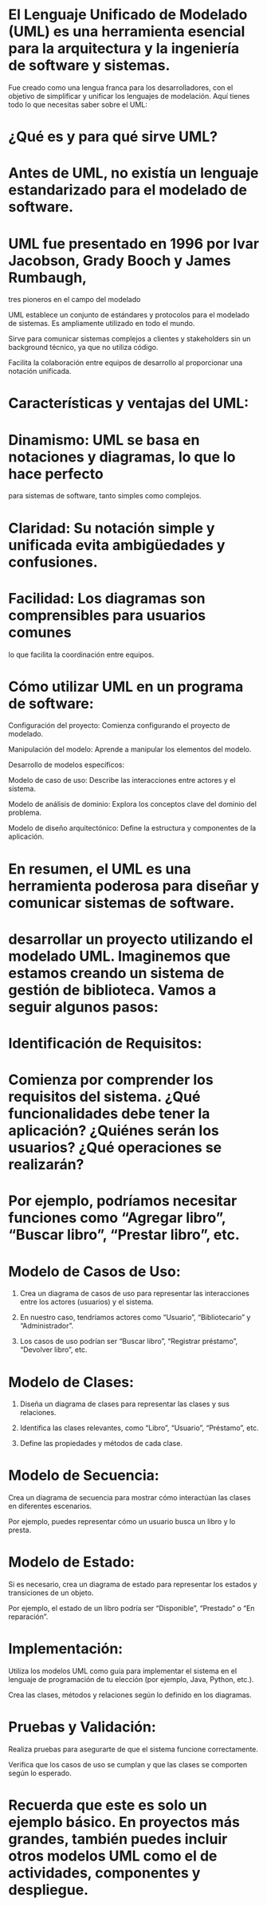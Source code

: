# El Lenguaje Unificado de Modelado (UML) es una herramienta esencial para la arquitectura y la ingeniería de software y sistemas.
Fue creado como una lengua franca para los desarrolladores,
con el objetivo de simplificar y unificar los lenguajes de modelación.
Aquí tienes todo lo que necesitas saber sobre el UML:

# ¿Qué es y para qué sirve UML?

# Antes de UML, no existía un lenguaje estandarizado para el modelado de software. 

# UML fue presentado en 1996 por Ivar Jacobson, Grady Booch y James Rumbaugh, 

tres pioneros en el campo del modelado

UML establece un conjunto de estándares y protocolos para el modelado de sistemas. 
Es ampliamente utilizado en todo el mundo.

Sirve para comunicar sistemas complejos a clientes y stakeholders 
sin un background técnico, ya que no utiliza código.

Facilita la colaboración entre equipos de desarrollo al proporcionar una notación unificada.

# Características y ventajas del UML:

# Dinamismo: UML se basa en notaciones y diagramas, lo que lo hace perfecto 

para sistemas de software, tanto simples como complejos.

# Claridad: Su notación simple y unificada evita ambigüedades y confusiones.

# Facilidad: Los diagramas son comprensibles para usuarios comunes

lo que facilita la coordinación entre equipos.

# Cómo utilizar UML en un programa de software:

Configuración del proyecto: Comienza configurando el proyecto de modelado.

Manipulación del modelo: Aprende a manipular los elementos del modelo.

Desarrollo de modelos específicos:

Modelo de caso de uso: Describe las interacciones entre actores y el sistema.

Modelo de análisis de dominio: Explora los conceptos clave del dominio del problema.

 Modelo de diseño arquitectónico: Define la estructura y componentes de la aplicación.

# En resumen, el UML es una herramienta poderosa para diseñar y comunicar sistemas de software. 


 # desarrollar un proyecto utilizando el modelado UML. Imaginemos que estamos creando un sistema de gestión de biblioteca. Vamos a seguir algunos pasos:

# Identificación de Requisitos:

# Comienza por comprender los requisitos del sistema. ¿Qué funcionalidades debe tener la aplicación? ¿Quiénes serán los usuarios? ¿Qué operaciones se realizarán?

# Por ejemplo, podríamos necesitar funciones como “Agregar libro”, “Buscar libro”, “Prestar libro”, etc.

# Modelo de Casos de Uso:

1. Crea un diagrama de casos de uso para representar las interacciones entre los actores (usuarios) y el sistema.

2. En nuestro caso, tendríamos actores como “Usuario”, “Bibliotecario” y “Administrador”.

3. Los casos de uso podrían ser “Buscar libro”, “Registrar préstamo”, “Devolver libro”, etc.

# Modelo de Clases:

1. Diseña un diagrama de clases para representar las clases y sus relaciones.

2. Identifica las clases relevantes, como “Libro”, “Usuario”, “Préstamo”, etc.

3. Define las propiedades y métodos de cada clase.

# Modelo de Secuencia:

Crea un diagrama de secuencia para mostrar cómo interactúan las clases en diferentes escenarios.

Por ejemplo, puedes representar cómo un usuario busca un libro y lo presta.

# Modelo de Estado:

Si es necesario, crea un diagrama de estado para representar los estados y transiciones de un objeto.

Por ejemplo, el estado de un libro podría ser “Disponible”, “Prestado” o “En reparación”.

# Implementación:

Utiliza los modelos UML como guía para implementar el sistema en el lenguaje de programación de tu elección (por ejemplo, Java, Python, etc.).

Crea las clases, métodos y relaciones según lo definido en los diagramas.

# Pruebas y Validación:

Realiza pruebas para asegurarte de que el sistema funcione correctamente.

Verifica que los casos de uso se cumplan y que las clases se comporten según lo esperado.

# Recuerda que este es solo un ejemplo básico. En proyectos más grandes, también puedes incluir otros modelos UML como el de actividades, componentes y despliegue. 

